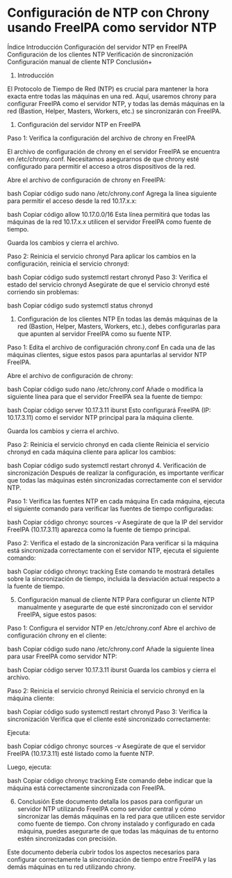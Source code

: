 # Configuración de NTP con Chrony usando FreeIPA como servidor NTP

Índice
Introducción
Configuración del servidor NTP en FreeIPA
Configuración de los clientes NTP
Verificación de sincronización
Configuración manual de cliente NTP
Conclusión+

1. Introducción
   
El Protocolo de Tiempo de Red (NTP) es crucial para mantener la hora exacta entre todas las máquinas en una red. Aquí, usaremos chrony para configurar FreeIPA como el servidor NTP, y todas las demás máquinas en la red (Bastion, Helper, Masters, Workers, etc.) se sincronizarán con FreeIPA.

1. Configuración del servidor NTP en FreeIPA
   
Paso 1: Verifica la configuración del archivo de chrony en FreeIPA

El archivo de configuración de chrony en el servidor FreeIPA se encuentra en /etc/chrony.conf. Necesitamos asegurarnos de que chrony esté configurado para permitir el acceso a otros dispositivos de la red.

Abre el archivo de configuración de chrony en FreeIPA:

bash
Copiar código
sudo nano /etc/chrony.conf
Agrega la línea siguiente para permitir el acceso desde la red 10.17.x.x:

bash
Copiar código
allow 10.17.0.0/16
Esta línea permitirá que todas las máquinas de la red 10.17.x.x utilicen el servidor FreeIPA como fuente de tiempo.

Guarda los cambios y cierra el archivo.

Paso 2: Reinicia el servicio chronyd
Para aplicar los cambios en la configuración, reinicia el servicio chronyd:

bash
Copiar código
sudo systemctl restart chronyd
Paso 3: Verifica el estado del servicio chronyd
Asegúrate de que el servicio chronyd esté corriendo sin problemas:

bash
Copiar código
sudo systemctl status chronyd
1. Configuración de los clientes NTP
En todas las demás máquinas de la red (Bastion, Helper, Masters, Workers, etc.), debes configurarlas para que apunten al servidor FreeIPA como su fuente NTP.

Paso 1: Edita el archivo de configuración chrony.conf
En cada una de las máquinas clientes, sigue estos pasos para apuntarlas al servidor NTP FreeIPA.

Abre el archivo de configuración de chrony:

bash
Copiar código
sudo nano /etc/chrony.conf
Añade o modifica la siguiente línea para que el servidor FreeIPA sea la fuente de tiempo:

bash
Copiar código
server 10.17.3.11 iburst
Esto configurará FreeIPA (IP: 10.17.3.11) como el servidor NTP principal para la máquina cliente.

Guarda los cambios y cierra el archivo.

Paso 2: Reinicia el servicio chronyd en cada cliente
Reinicia el servicio chronyd en cada máquina cliente para aplicar los cambios:

bash
Copiar código
sudo systemctl restart chronyd
4. Verificación de sincronización
Después de realizar la configuración, es importante verificar que todas las máquinas estén sincronizadas correctamente con el servidor NTP.

Paso 1: Verifica las fuentes NTP en cada máquina
En cada máquina, ejecuta el siguiente comando para verificar las fuentes de tiempo configuradas:

bash
Copiar código
chronyc sources -v
Asegúrate de que la IP del servidor FreeIPA (10.17.3.11) aparezca como la fuente de tiempo principal.

Paso 2: Verifica el estado de la sincronización
Para verificar si la máquina está sincronizada correctamente con el servidor NTP, ejecuta el siguiente comando:

bash
Copiar código
chronyc tracking
Este comando te mostrará detalles sobre la sincronización de tiempo, incluida la desviación actual respecto a la fuente de tiempo.

5. Configuración manual de cliente NTP
Para configurar un cliente NTP manualmente y asegurarte de que esté sincronizado con el servidor FreeIPA, sigue estos pasos:

Paso 1: Configura el servidor NTP en /etc/chrony.conf
Abre el archivo de configuración chrony en el cliente:

bash
Copiar código
sudo nano /etc/chrony.conf
Añade la siguiente línea para usar FreeIPA como servidor NTP:

bash
Copiar código
server 10.17.3.11 iburst
Guarda los cambios y cierra el archivo.

Paso 2: Reinicia el servicio chronyd
Reinicia el servicio chronyd en la máquina cliente:

bash
Copiar código
sudo systemctl restart chronyd
Paso 3: Verifica la sincronización
Verifica que el cliente esté sincronizado correctamente:

Ejecuta:

bash
Copiar código
chronyc sources -v
Asegúrate de que el servidor FreeIPA (10.17.3.11) esté listado como la fuente NTP.

Luego, ejecuta:

bash
Copiar código
chronyc tracking
Este comando debe indicar que la máquina está correctamente sincronizada con FreeIPA.

6. Conclusión
Este documento detalla los pasos para configurar un servidor NTP utilizando FreeIPA como servidor central y cómo sincronizar las demás máquinas en la red para que utilicen este servidor como fuente de tiempo. Con chrony instalado y configurado en cada máquina, puedes asegurarte de que todas las máquinas de tu entorno estén sincronizadas con precisión.

Este documento debería cubrir todos los aspectos necesarios para configurar correctamente la sincronización de tiempo entre FreeIPA y las demás máquinas en tu red utilizando chrony.